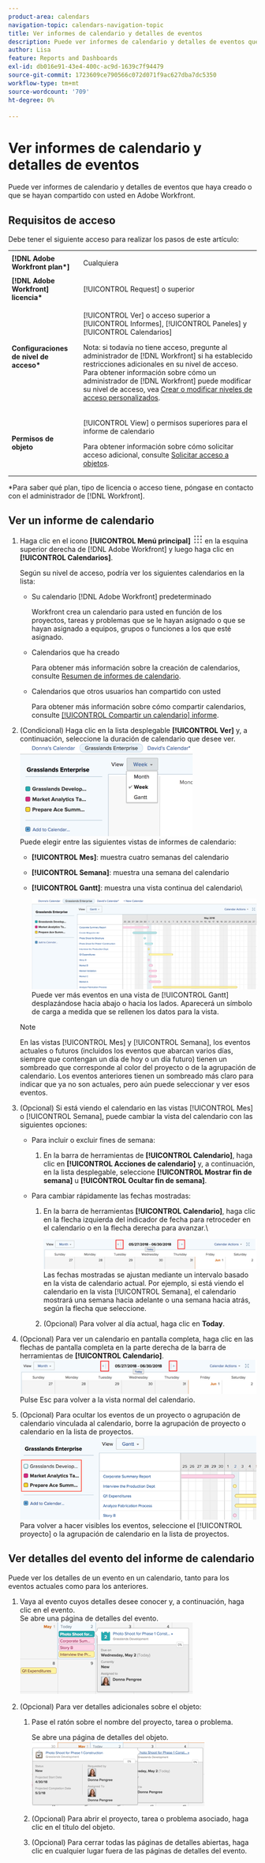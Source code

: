 ```yaml
---
product-area: calendars
navigation-topic: calendars-navigation-topic
title: Ver informes de calendario y detalles de eventos
description: Puede ver informes de calendario y detalles de eventos que haya creado o que se hayan compartido con usted en Adobe Workfront.
author: Lisa
feature: Reports and Dashboards
exl-id: db016e91-43e4-400c-ac9d-1639c7f94479
source-git-commit: 1723609ce790566c072d071f9ac627dba7dc5350
workflow-type: tm+mt
source-wordcount: '709'
ht-degree: 0%

---
```


# Ver informes de calendario y detalles de eventos

Puede ver informes de calendario y detalles de eventos que haya creado o que se hayan compartido con usted en Adobe Workfront.

## Requisitos de acceso

Debe tener el siguiente acceso para realizar los pasos de este artículo:

<table style="table-layout:auto"> 
 <col> 
 </col> 
 <col> 
 </col> 
 <tbody> 
  <tr> 
   <td role="rowheader"><strong>[!DNL Adobe Workfront plan*]</strong></td> 
   <td> <p>Cualquiera</p> </td> 
  </tr> 
  <tr> 
   <td role="rowheader"><strong>[!DNL Adobe Workfront] licencia*</strong></td> 
   <td> <p>[!UICONTROL Request] o superior</p> </td> 
  </tr> 
  <tr> 
   <td role="rowheader"><strong>Configuraciones de nivel de acceso*</strong></td> 
   <td> <p>[!UICONTROL Ver] o acceso superior a [!UICONTROL Informes], [!UICONTROL Paneles] y [!UICONTROL Calendarios]</p> <p>Nota: si todavía no tiene acceso, pregunte al administrador de [!DNL Workfront] si ha establecido restricciones adicionales en su nivel de acceso. Para obtener información sobre cómo un administrador de [!DNL Workfront] puede modificar su nivel de acceso, vea <a href="../../../administration-and-setup/add-users/configure-and-grant-access/create-modify-access-levels.md" class="MCXref xref">Crear o modificar niveles de acceso personalizados</a>.</p> </td> 
  </tr> 
  <tr> 
   <td role="rowheader"><strong>Permisos de objeto</strong></td> 
   <td> <p>[!UICONTROL View] o permisos superiores para el informe de calendario</p> <p>Para obtener información sobre cómo solicitar acceso adicional, consulte <a href="../../../workfront-basics/grant-and-request-access-to-objects/request-access.md" class="MCXref xref">Solicitar acceso a objetos</a>.</p> </td> 
  </tr> 
 </tbody> 
</table>

&#42;Para saber qué plan, tipo de licencia o acceso tiene, póngase en contacto con el administrador de [!DNL Workfront].

## Ver un informe de calendario

1. Haga clic en el icono **[!UICONTROL Menú principal]** ![](assets/main-menu-icon.png) en la esquina superior derecha de [!DNL Adobe Workfront] y luego haga clic en **[!UICONTROL Calendarios]**.

   Según su nivel de acceso, podría ver los siguientes calendarios en la lista:

   * Su calendario [!DNL Adobe Workfront] predeterminado

     Workfront crea un calendario para usted en función de los proyectos, tareas y problemas que se le hayan asignado o que se hayan asignado a equipos, grupos o funciones a los que esté asignado.
   * Calendarios que ha creado

     Para obtener más información sobre la creación de calendarios, consulte [Resumen de informes de calendario](../../../reports-and-dashboards/reports/calendars/calendar-reports-overview.md).

   * Calendarios que otros usuarios han compartido con usted

     Para obtener más información sobre cómo compartir calendarios, consulte [[!UICONTROL Compartir un calendario] informe](../../../reports-and-dashboards/reports/calendars/share-a-calendar-report.md).

1. (Condicional) Haga clic en la lista desplegable **[!UICONTROL Ver]** y, a continuación, seleccione la duración de calendario que desee ver.\
   ![Duración del calendario](assets/view-menu-calendar-report-350x189.png)\
   Puede elegir entre las siguientes vistas de informes de calendario:

   * **[!UICONTROL Mes]**: muestra cuatro semanas del calendario
   * **[!UICONTROL Semana]**: muestra una semana del calendario
   * **[!UICONTROL Gantt]**: muestra una vista continua del calendario\

     ![[!UICONTROL Informe de calendario Gantt]](assets/gantt-calendar-report.png)
Puede ver más eventos en una vista de [!UICONTROL Gantt] desplazándose hacia abajo o hacia los lados. Aparecerá un símbolo de carga a medida que se rellenen los datos para la vista.
   >[!NOTE]
   >
   >En las vistas [!UICONTROL Mes] y [!UICONTROL Semana], los eventos actuales o futuros (incluidos los eventos que abarcan varios días, siempre que contengan un día de hoy o un día futuro) tienen un sombreado que corresponde al color del proyecto o de la agrupación de calendario. Los eventos anteriores tienen un sombreado más claro para indicar que ya no son actuales, pero aún puede seleccionar y ver esos eventos.

1. (Opcional) Si está viendo el calendario en las vistas [!UICONTROL Mes] o [!UICONTROL Semana], puede cambiar la vista del calendario con las siguientes opciones:

   * Para incluir o excluir fines de semana:

      1. En la barra de herramientas de **[!UICONTROL Calendario]**, haga clic en **[!UICONTROL Acciones de calendario]** y, a continuación, en la lista desplegable, seleccione **[!UICONTROL Mostrar fin de semana]** u **[!UICONTROL Ocultar fin de semana]**.
   * Para cambiar rápidamente las fechas mostradas:

      1. En la barra de herramientas **[!UICONTROL Calendario]**, haga clic en la flecha izquierda del indicador de fecha para retroceder en el calendario o en la flecha derecha para avanzar.\

         ![Haga clic en la flecha para cambiar la fecha](assets/click-arrows-to-change-dates-calendar-report.png)\
         Las fechas mostradas se ajustan mediante un intervalo basado en la vista de calendario actual. Por ejemplo, si está viendo el calendario en la vista [!UICONTROL Semana], el calendario mostrará una semana hacia adelante o una semana hacia atrás, según la flecha que seleccione.

      1. (Opcional) Para volver al día actual, haga clic en **Today**.


1. (Opcional) Para ver un calendario en pantalla completa, haga clic en las flechas de pantalla completa en la parte derecha de la barra de herramientas de **[!UICONTROL Calendario]**.
   ![Haga clic en la flecha para cambiar la fecha](assets/click-arrows-to-change-dates-calendar-report.png)\
   Pulse Esc para volver a la vista normal del calendario.

1. (Opcional) Para ocultar los eventos de un proyecto o agrupación de calendario vinculada al calendario, borre la agrupación de proyecto o calendario en la lista de proyectos.
   ![Ocultar eventos](assets/hide-events-for-project-or-cal-grouping.png)\
   Para volver a hacer visibles los eventos, seleccione el [!UICONTROL proyecto] o la agrupación de calendario en la lista de proyectos.

## Ver detalles del evento del informe de calendario

Puede ver los detalles de un evento en un calendario, tanto para los eventos actuales como para los anteriores.

1. Vaya al evento cuyos detalles desee conocer y, a continuación, haga clic en el evento.\
   Se abre una página de detalles del evento.\
   ![calendar_report_EventDetails.png](assets/calendar-report-eventdetails-350x145.png)

1. (Opcional) Para ver detalles adicionales sobre el objeto:

   1. Pase el ratón sobre el nombre del proyecto, tarea o problema.

      Se abre una página de detalles del objeto.\
      ![additional_object_details_-_calendar_report.png](assets/additional-object-details---calendar-report-350x131.png)

   1. (Opcional) Para abrir el proyecto, tarea o problema asociado, haga clic en el título del objeto.
   1. (Opcional) Para cerrar todas las páginas de detalles abiertas, haga clic en cualquier lugar fuera de las páginas de detalles del evento.
